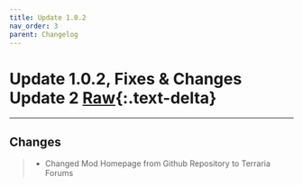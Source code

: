 ```yaml
---
title: Update 1.0.2
nav_order: 3
parent: Changelog
---
```


# Update 1.0.2, Fixes & Changes Update 2  [Raw](1.0.2R.md){:.text-delta}

---

## Changes
>* Changed Mod Homepage from Github Repository to Terraria Forums